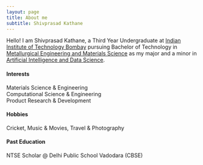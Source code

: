 ```yaml
---
layout: page
title: About me
subtitle: Shivprasad Kathane
---
```


Hello! I am Shivprasad Kathane, a Third Year Undergraduate at [Indian Institute of Technology Bombay](http://www.iitb.ac.in) pursuing Bachelor of Technology in [Metallurgical Engineering and Materials Science](http://www.iitb.ac.in/mems/en) as my major and a minor in [Artificial Intelligence and Data Science](https://www.minds.iitb.ac.in/index.php/academics#minor).

#### Interests
Materials Science & Engineering\
Computational Science & Engineering\
Product Research & Development

#### Hobbies
Cricket, Music & Movies, Travel & Photography

#### Past Education
NTSE Scholar @ Delhi Public School Vadodara (CBSE)
